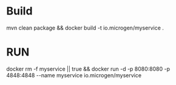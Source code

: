 # Build
mvn clean package && docker build -t io.microgen/myservice .

# RUN

docker rm -f myservice || true && docker run -d -p 8080:8080 -p 4848:4848 --name myservice io.microgen/myservice 